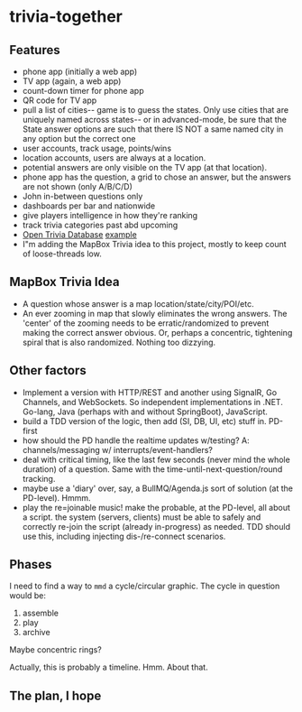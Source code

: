 # trivia-together

## Features

* phone app (initially a web app)
* TV app (again, a web app)
* count-down timer for phone app
* QR code for TV app
* pull a list of cities-- game is to guess the states. Only use cities that are uniquely named across states-- or in advanced-mode, be sure that the State answer options are such that there IS NOT a same named city in any option but the correct one
* user accounts, track usage, points/wins
* location accounts, users are always at a location.
* potential answers are only visible on the TV app (at that location).
* phone app has the question, a grid to chose an answer, but the answers are not shown (only A/B/C/D)
* John in-between questions only
* dashboards per bar and nationwide
* give players intelligence in how they're ranking
* track trivia categories past abd upcoming
* [Open Trivia Database](https://opentdb.com/) [example](https://opentdb.com/api.php?amount=10&category=15&difficulty=easy&type=multiple)
* I"m adding the MapBox Trivia idea to this project, mostly to keep count of loose-threads low.

## MapBox Trivia Idea

* A question whose answer is a map location/state/city/POI/etc.
* An ever zooming in map that slowly eliminates the wrong answers. The 'center' of the zooming needs to be erratic/randomized to prevent making the correct answer obvious. Or, perhaps a concentric, tightening spiral that is also randomized. Nothing too dizzying.

## Other factors

* Implement a version with HTTP/REST and another using SignalR, Go Channels, and WebSockets. So independent implementations in .NET. Go-lang, Java (perhaps with and without SpringBoot), JavaScript.
* build a TDD version of the logic, then add (SI, DB, UI, etc) stuff in. PD-first
* how should the PD handle the realtime updates w/testing? A: channels/messaging w/ interrupts/event-handlers?
* deal with critical timing, like the last few seconds (never mind the whole duration) of a question. Same with the time-until-next-question/round tracking.
* maybe use a 'diary' over, say, a BullMQ/Agenda.js sort of solution (at the PD-level). Hmmm. 
* play the re=joinable music! make the probable, at the PD-level, all about a script. the system (servers, clients) must be able to safely and correctly re-join the script (already in-progress) as needed. TDD should use this, including injecting dis-/re-connect scenarios.

## Phases

I need to find a way to `mmd` a cycle/circular graphic. The cycle in question would be:

1. assemble
2. play
3. archive

Maybe concentric rings?

Actually, this is probably a timeline. Hmm. About that.

## The plan, I hope
